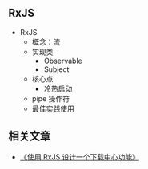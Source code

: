 ## RxJS

- RxJS
  - 概念：流
  - 实现类
    - Observable
    - Subject
  - 核心点
    - 冷热启动
  - pipe 操作符
  - [最佳实践使用](./RxJS%20最佳实践使用.md)

## 相关文章

- [《使用 RxJS 设计一个下载中心功能》](./下载中心功能设计实现.md)